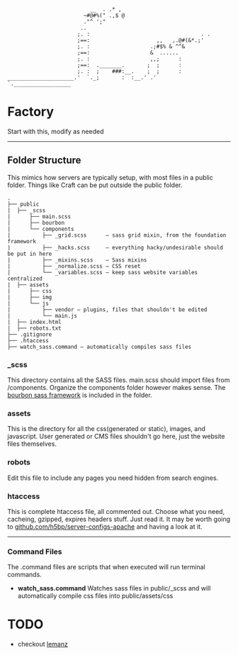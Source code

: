 ```

                          __  . .* ,
                        ~#@#%(" .,$ @
                        ."^ ';"
                       ..
                      ;. :                                   . .
                      ;==:                     ,,   ,.@#(&*.;'
                      ;. :                   .;#$% & ^^&
                      ;==:                   &  ......
                      ;. :                   ,,;      :
                      ;==:  ._______.       ;  ;      :
                      ;. :  ;    ###:__.    ;  ;      :
_____________________.'  `._;       :  :__.' .'        `.__________________
```

# Factory

Start with this, modify as needed

--------------------

## Folder Structure

This mimics how servers are typically setup, with most files in a public folder. Things like Craft can be put outside the public folder.

```
.
├── public
|  ├── _scss
|      ├── main.scss
|      ├── bourbon
|      └── components
|          ├── _grid.scss      – sass grid mixin, from the foundation framework
|          ├── _hacks.scss     – everything hacky/undesirable should be put in here
|          ├── _mixins.scss    – Sass mixins
|          ├── _normalize.scss – CSS reset
|          └── _variables.scss – keep sass website variables centralized
|  ├── assets
|      ├── css
|      ├── img
|      └── js
|          ├── vendor – plugins, files that shouldn't be edited
|          └── main.js
|  ├── index.html
|  ├── robots.txt
├── .gitignore
├── .htaccess
├── watch_sass.command – automatically compiles sass files
```

### _scss

This directory contains all the SASS files. main.scss should import files from /components. Organize the components folder however makes sense. The [bourbon sass framework](http://bourbon.io) is included in the folder.

### assets

This is the directory for all the css(generated or static), images, and javascript. User generated or CMS files shouldn't go here, just the website files themselves.

### robots

Edit this file to include any pages you need hidden from search engines.

### htaccess

This is complete htaccess file, all commented out. Choose what you need, cacheing, gzipped, expires headers stuff. Just read it. It may be worth going to [github.com/h5bp/server-configs-apache](https://github.com/h5bp/server-configs-apache) and having a look at it.

--------------------

### Command Files

The .command files are scripts that when executed will run terminal commands.

- __watch\_sass.command__ Watches sass files in public/_scss and will automatically compile css files into public/assets/css


# TODO
- checkout [lemanz](https://github.com/grayghostvisuals/lemanz)
